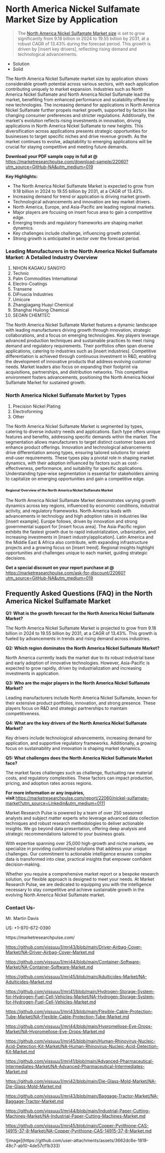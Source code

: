 <h1>North America Nickel Sulfamate Market&nbsp;Size by Application</h1><blockquote><p>The <a href="https://marketresearchpulse.com/download-sample/22060?utm_source=GitHub-NA&amp;utm_medium=019">North America Nickel Sulfamate Market size</a> is set to grow significantly from 9.18 billion in 2024 to 19.55 billion by 2031, at a robust CAGR of 13.43% during the forecast period. This growth is driven by [insert key drivers], reflecting rising demand and technological advancements.</p></blockquote><ul><li>Solution<li> Solid</li></ul><p>The North America Nickel Sulfamate market size by application shows considerable growth potential across various sectors, with each application contributing uniquely to market expansion. Industries such as North America Nickel Sulfamate and North America Nickel Sulfamate lead the market, benefiting from enhanced performance and scalability offered by new technologies. The increasing demand for applications in North America Nickel Sulfamate further propels market growth, supported by factors like changing consumer preferences and stricter regulations. Additionally, the market's evolution reflects rising investments in innovation, driving applications in North America Nickel Sulfamate to new heights. This diversification across applications presents strategic opportunities for businesses to target specific niches and drive revenue growth. As the market continues to evolve, adaptability to emerging applications will be crucial for staying competitive and meeting future demands.</p><p><strong>Download your PDF sample copy in full at @ </strong><a href="https://marketresearchpulse.com/download-sample/22060?utm_source=GitHub-NA&amp;utm_medium=019">https://marketresearchpulse.com/download-sample/22060?utm_source=GitHub-NA&amp;utm_medium=019</a></p><p><strong>Key Highlights: </strong></p><ul><li>The North America Nickel Sulfamate Market is expected to grow from 9.18 billion in 2024 to 19.55 billion by 2031, at a CAGR of 13.43%.</li><li>Increasing demand for trend or application is driving market growth.</li><li>Technological advancements and innovation are key market drivers.</li><li>North America, Europe, and Asia-Pacific are leading regional markets.</li><li>Major players are focusing on insert focus area to gain a competitive edge.</li><li>Emerging trends and regulatory frameworks are shaping market dynamics.</li><li>Key challenges include challenge, influencing growth potential.</li><li>Strong growth is anticipated in sector over the forecast period.</li></ul><h3>Leading Manufacturers in the North America Nickel Sulfamate Market: A Detailed Industry Overview</h3><ol><li>NIHON KAGAKU SANGYO</li><li>Technic</li><li>Palm Commodities International</li><li>Electro-Coatings</li><li>Transene</li><li>DiFruscia Industries</li><li>Umicore</li><li>Zhangjiagang Huayi Chemical</li><li>Shanghai Huilong Chemical</li><li>SEOAN CHEMTEC</li></ol><div class="flex max-w-full flex-col flex-grow"><div class="min-h-8 text-message flex w-full flex-col items-end gap-2 whitespace-normal break-words [.text-message+&amp;]:mt-5" dir="auto" data-message-author-role="assistant" data-message-id="fd8432e4-4910-450d-b182-61b7bfb0a01f" data-message-model-slug="gpt-4o"><div class="flex w-full flex-col gap-1 empty:hidden first:pt-[3px]"><div class="markdown prose w-full break-words dark:prose-invert light"><p>The North America Nickel Sulfamate Market features a dynamic landscape with leading manufacturers driving growth through innovation, strategic collaborations, and a focus on emerging technologies. Key players leverage advanced production techniques and sustainable practices to meet rising demand and regulatory requirements. Their portfolios often span diverse applications, catering to industries such as [insert industries]. Competitive differentiation is achieved through continuous investment in R&amp;D, enabling the development of innovative products that address evolving customer needs. Market leaders also focus on expanding their footprint via acquisitions, partnerships, and distribution networks. This competitive environment fosters advancements, positioning the North America Nickel Sulfamate Market for sustained growth.</p></div></div></div></div><h3>North America Nickel Sulfamate Market by Types</h3><ol><li>Precision Nickel Plating<li> Electroforming<li> Other</li></ol><div class="flex max-w-full flex-col flex-grow"><div class="min-h-8 text-message flex w-full flex-col items-end gap-2 whitespace-normal break-words [.text-message+&amp;]:mt-5" dir="auto" data-message-author-role="assistant" data-message-id="084470be-0bb7-4664-bddf-5156b4f41249" data-message-model-slug="gpt-4o-mini"><div class="flex w-full flex-col gap-1 empty:hidden first:pt-[3px]"><div class="markdown prose w-full break-words dark:prose-invert light"><p>The North America Nickel Sulfamate Market is segmented by types, catering to diverse industry needs and applications. Each type offers unique features and benefits, addressing specific demands within the market. The segmentation allows manufacturers to target distinct customer bases and enhance product offerings. Innovation and technological advancements drive differentiation among types, ensuring tailored solutions for varied end-user requirements. These types play a pivotal role in shaping market dynamics, with their adoption influenced by factors such as cost-effectiveness, performance, and suitability for specific applications. Understanding type-wise segmentation is essential for stakeholders aiming to capitalize on emerging opportunities and gain a competitive edge.</p></div></div></div></div><h3><span style="font-size: 11px;">Regional Overview of the North America Nickel Sulfamate Market</span></h3><div class="flex max-w-full flex-col flex-grow"><div class="min-h-8 text-message flex w-full flex-col items-end gap-2 whitespace-normal break-words [.text-message+&amp;]:mt-5" dir="auto" data-message-author-role="assistant" data-message-id="e9038762-ce64-4e30-91c9-9bd413514231" data-message-model-slug="gpt-4o-mini"><div class="flex w-full flex-col gap-1 empty:hidden first:pt-[3px]"><div class="markdown prose w-full break-words dark:prose-invert light"><p>The North America Nickel Sulfamate Market demonstrates varying growth dynamics across key regions, influenced by economic conditions, industrial activity, and regulatory frameworks. North America leads with advancements in technology and high adoption rates in industries like [insert example]. Europe follows, driven by innovation and strong governmental support for [insert focus area]. The Asia-Pacific region exhibits the fastest growth due to rapid industrialization, urbanization, and increasing investments in [insert industry/application]. Latin America and the Middle East &amp; Africa also contribute, with expanding infrastructure projects and a growing focus on [insert trend]. Regional insights highlight opportunities and challenges unique to each market, guiding strategic decisions.</p></div></div></div></div><p><strong>Get a special discount on your report purchase at @ </strong><a href="https://marketresearchpulse.com/ask-for-discount/22060?utm_source=GitHub-NA&amp;utm_medium=019">https://marketresearchpulse.com/ask-for-discount/22060?utm_source=GitHub-NA&amp;utm_medium=019</a></p><h2>Frequently Asked Questions (FAQ) in the North America Nickel Sulfamate Market</h2><p><strong>Q1: What is the growth forecast for the North America Nickel Sulfamate Market?</strong></p><p>The North America Nickel Sulfamate Market is projected to grow from 9.18 billion in 2024 to 19.55 billion by 2031, at a CAGR of 13.43%. This growth is fueled by advancements in trends and rising demand across industries.</p><p><strong>Q2: Which region dominates the North America Nickel Sulfamate Market?</strong></p><p>North America currently leads the market due to its robust industrial base and early adoption of innovative technologies. However, Asia-Pacific is expected to grow rapidly, driven by industrialization and increasing investments in application.</p><p><strong>Q3: Who are the major players in the North America Nickel Sulfamate Market?</strong></p><p>Leading manufacturers include North America Nickel Sulfamate, known for their extensive product portfolios, innovation, and strong presence. These players focus on R&amp;D and strategic partnerships to maintain competitiveness.</p><p><strong>Q4: What are the key drivers of the North America Nickel Sulfamate Market?</strong></p><p>Key drivers include technological advancements, increasing demand for application, and supportive regulatory frameworks. Additionally, a growing focus on sustainability and innovation is shaping market dynamics.</p><p><strong>Q5: What challenges does the North America Nickel Sulfamate Market face?</strong></p><p>The market faces challenges such as challenge, fluctuating raw material costs, and regulatory complexities. These factors can impact production, pricing, and adoption rates across regions.</p><p><strong>For more information or any inquiries, visit&nbsp;</strong><a href="https://marketresearchpulse.com/report/22060/nickel-sulfamate-market?utm_source=Linkedin&utm_medium=0111">https://marketresearchpulse.com/report/22060/nickel-sulfamate-market?utm_source=Linkedin&utm_medium=0111</a></p><p>Market Research Pulse is powered by a team of over 250 seasoned analysts and subject matter experts who leverage advanced data collection techniques and robust research methodologies to deliver actionable insights. We go beyond data presentation, offering deep analysis and strategic recommendations tailored to your business goals.</p><p>With expertise spanning over 25,000 high-growth and niche markets, we specialize in providing customized solutions that address your unique challenges. Our commitment to actionable intelligence ensures complex data is transformed into clear, practical insights that empower confident decision-making.</p><p>Whether you require a comprehensive market report or a bespoke research solution, our flexible approach is designed to meet your needs. At Market Research Pulse, we are dedicated to equipping you with the intelligence necessary to stay competitive and achieve sustainable growth in the evolving North America Nickel Sulfamate market.</p><h3><strong>Contact Us-</strong></h3><p>Mr. Martin Davis</p><p>US: +1-970-672-0390</p><p>https://marketresearchpulse.com/</p><p><a href="https://github.com/vissuuu1/mri43/blob/main/Driver-Airbag-Cover-Market/NA-Driver-Airbag-Cover-Market.md">https://github.com/vissuuu1/mri43/blob/main/Driver-Airbag-Cover-Market/NA-Driver-Airbag-Cover-Market.md</a></p><p><a href="https://github.com/vissuuu1/mri44/blob/main/Container-Software-Market/NA-Container-Software-Market.md">https://github.com/vissuuu1/mri44/blob/main/Container-Software-Market/NA-Container-Software-Market.md</a></p><p><a href="https://github.com/vissuuu1/mri45/blob/main/Adulticides-Market/NA-Adulticides-Market.md">https://github.com/vissuuu1/mri45/blob/main/Adulticides-Market/NA-Adulticides-Market.md</a></p><p><a href="https://github.com/vissuuu1/mri41/blob/main/Hydrogen-Storage-System-for-Hydrogen-Fuel-Cell-Vehicles-Market/NA-Hydrogen-Storage-System-for-Hydrogen-Fuel-Cell-Vehicles-Market.md">https://github.com/vissuuu1/mri41/blob/main/Hydrogen-Storage-System-for-Hydrogen-Fuel-Cell-Vehicles-Market/NA-Hydrogen-Storage-System-for-Hydrogen-Fuel-Cell-Vehicles-Market.md</a></p><p><a href="https://github.com/vissuuu1/mri43/blob/main/Flexible-Cable-Protection-Tube-Market/NA-Flexible-Cable-Protection-Tube-Market.md">https://github.com/vissuuu1/mri43/blob/main/Flexible-Cable-Protection-Tube-Market/NA-Flexible-Cable-Protection-Tube-Market.md</a></p><p><a href="https://github.com/vissuuu1/mri44/blob/main/Hypromellose-Eye-Drops-Market/NA-Hypromellose-Eye-Drops-Market.md">https://github.com/vissuuu1/mri44/blob/main/Hypromellose-Eye-Drops-Market/NA-Hypromellose-Eye-Drops-Market.md</a></p><p><a href="https://github.com/vissuuu1/mri45/blob/main/Human-Rhinovirus-Nucleic-Acid-Detection-Kit-Market/NA-Human-Rhinovirus-Nucleic-Acid-Detection-Kit-Market.md">https://github.com/vissuuu1/mri45/blob/main/Human-Rhinovirus-Nucleic-Acid-Detection-Kit-Market/NA-Human-Rhinovirus-Nucleic-Acid-Detection-Kit-Market.md</a></p><p><a href="https://github.com/vissuuu1/mri41/blob/main/Advanced-Pharmaceutical-Intermediates-Market/NA-Advanced-Pharmaceutical-Intermediates-Market.md">https://github.com/vissuuu1/mri41/blob/main/Advanced-Pharmaceutical-Intermediates-Market/NA-Advanced-Pharmaceutical-Intermediates-Market.md</a></p><p><a href="https://github.com/vissuuu1/mri42/blob/main/Die-Glass-Mold-Market/NA-Die-Glass-Mold-Market.md">https://github.com/vissuuu1/mri42/blob/main/Die-Glass-Mold-Market/NA-Die-Glass-Mold-Market.md</a></p><p><a href="https://github.com/vissuuu1/mri43/blob/main/Baggage-Tractor-Market/NA-Baggage-Tractor-Market.md">https://github.com/vissuuu1/mri43/blob/main/Baggage-Tractor-Market/NA-Baggage-Tractor-Market.md</a></p><p><a href="https://github.com/vissuuu1/mri44/blob/main/Industrial-Paper-Cutting-Machines-Market/NA-Industrial-Paper-Cutting-Machines-Market.md">https://github.com/vissuuu1/mri44/blob/main/Industrial-Paper-Cutting-Machines-Market/NA-Industrial-Paper-Cutting-Machines-Market.md</a></p><p><a href="https://github.com/vissuuu1/mri45/blob/main/Copper-Pyrithione-CAS-14915-37-8-Market/NA-Copper-Pyrithione-CAS-14915-37-8-Market.md">https://github.com/vissuuu1/mri45/blob/main/Copper-Pyrithione-CAS-14915-37-8-Market/NA-Copper-Pyrithione-CAS-14915-37-8-Market.md</a></p>
![image](https://github.com/user-attachments/assets/3662dc6e-1819-48c7-ab10-4de57cf1b333)

